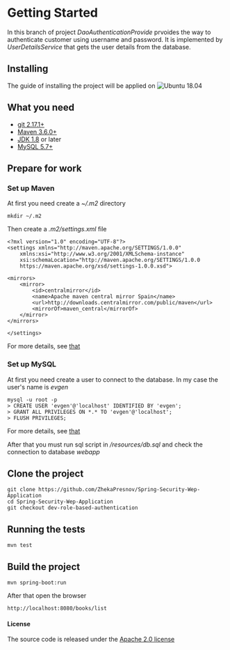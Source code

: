# Getting Started
In this branch of project _DaoAuthenticationProvide_ prvoides the way to authenticate customer using username and
 password. It is implemented by _UserDetailsService_ that gets the user details from the database.

## Installing
The guide of installing the project will be applied on ![Ubuntu 18.04](https://releases.ubuntu.com/18.04/)

## What you need
- [git 2.17.1+](https://git-scm.com/downloads)
- [Maven 3.6.0+](https://maven.apache.org/download.cgi)
- [JDK 1.8](https://www.oracle.com/java/technologies/downloads/) or later
- [MySQL 5.7+](https://www.mysql.com/downloads/)

## Prepare for work

### Set up Maven
At first you need create a _~/.m2_ directory
```
mkdir ~/.m2
```
Then create a _.m2/settings.xml_ file 
```
<?mxl version="1.0" encoding="UTF-8"?>
<settings xmlns="http://maven.apache.org/SETTINGS/1.0.0"
    xmlns:xsi="http://www.w3.org/2001/XMLSchema-instance"
    xsi:schemaLocation="http://maven.apache.org/SETTINGS/1.0.0
    https://maven.apache.org/xsd/settings-1.0.0.xsd">

<mirrors>
    <mirror>
        <id>centralmirror</id>
        <name>Apache maven central mirror Spain</name>
        <url>http://downloads.centralmirror.com/public/maven</url>
        <mirrorOf>maven_central</mirrorOf>
    </mirror>
</mirrors>

</settings>

```

For more details, see [that](https://www.baeldung.com/install-maven-on-windows-linux-mac)

### Set up MySQL
At first you need create a user to connect to the database. In my case the user's name
is _evgen_
```
mysql -u root -p 
> CREATE USER 'evgen'@'localhost' IDENTIFIED BY 'evgen';
> GRANT ALL PRIVILEGES ON *.* TO 'evgen'@'localhost';
> FLUSH PRIVILEGES;
```
For more details, see [that](https://www.digitalocean.com/community/tutorials/how-to-install-mysql-on-ubuntu-20-04)

After that you must run sql script in _/resources/db.sql_ and check the connection to database _webapp_

## Clone the project
```
git clone https://github.com/ZhekaPresnov/Spring-Security-Wep-Application
cd Spring-Security-Wep-Application
git checkout dev-role-based-authentication
```

## Running the tests
```
mvn test
```

## Build the project
```
mvn spring-boot:run
```
After that open the browser
```
http://localhost:8080/books/list
```

#### License
The source code is released under the [Apache 2.0 license](https://www.apache.org/licenses/LICENSE-2.0.html)
